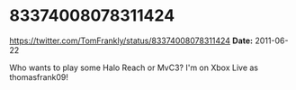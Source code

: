 # 83374008078311424
https://twitter.com/TomFrankly/status/83374008078311424
**Date:** 2011-06-22

Who wants to play some Halo Reach or MvC3? I'm on Xbox Live as thomasfrank09!
